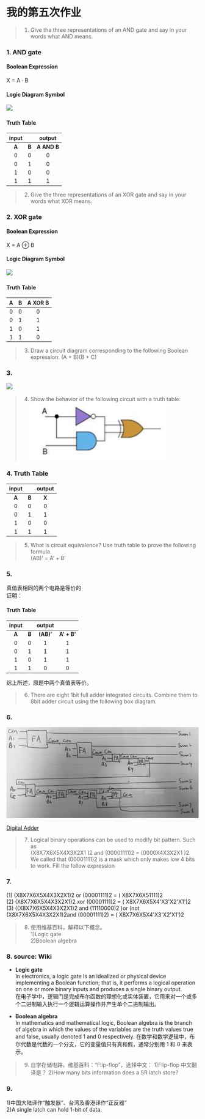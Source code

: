 # **我的第五次作业**

>1) Give the three representations of an AND gate and say in your words what AND means.  

### **1. AND gate** 

#### Boolean Expression  
X = A · B  
#### Logic Diagram Symbol   
![](https://upload.wikimedia.org/wikipedia/commons/thumb/6/64/AND_ANSI.svg/150px-AND_ANSI.svg.png)  

#### Truth Table  

|input|	|output|
|:-:|:-:|:-:|
|**A**| **B**| **A AND B**|
|0| 0| 0|
|0| 1| 0|
|1| 0| 0|
|1| 1| 1|

>2) Give the three representations of an XOR gate and say in your words what XOR means. 

### **2. XOR gate**

#### Boolean Expression  
X = A ⊕ B  
#### Logic Diagram Symbol  
![](https://upload.wikimedia.org/wikipedia/commons/thumb/0/01/XOR_ANSI.svg/188px-XOR_ANSI.svg.png)  
#### Truth Table  
|A|	B| A XOR B|
:-:|:-:|:-:
0|	0|	0
0|	1|	1
1|	0|	1
1|	1|	0 

>3) Draw a circuit diagram corresponding to the following Boolean
expression: (A + B)(B + C)

### **3.** 
![](http://ww1.sinaimg.cn/large/88a3931agy1fwjjwx55zej21w01w0e5h.jpg)

>4) Show the behavior of the following circuit with a truth table:  
>![](images/hw05-4.png)

### **4. Truth Table**

input|	|output|
:-:|:-:|:-:|
**A**| **B**| **X**
0| 0| 0
0| 1| 1
1| 0| 0
1| 1| 1
>5) What is circuit equivalence? Use truth table to prove the following formula.  
(AB)’ = A’ + B’

### **5.**
真值表相同的两个电路是等价的  
证明：   
#### Truth Table  

input|	|output| |
:-:|:-:|:-:|:-:
**A**| **B**| **(AB)’**| **A’ + B’**
0| 0| 1| 1
0| 1| 1| 1
1| 0| 1| 1
1| 1| 0| 0

综上所述，原题中两个真值表等价。

>6) There are eight 1bit full adder integrated circuits. Combine them to 8bit adder circuit using the following box diagram.

### **6.**
![](images/hw05-6.jpg)

[Digital Adder](https://en.wikibooks.org/wiki/Digital_Electronics/Digital_Adder)

>7) Logical binary operations can be used to modify bit pattern. Such as   
(X8X7X6X5X4X3X2X1
)2 and (00001111)2 = (0000X4X3X2X1
)2  
We called that (00001111)2 is a mask which only makes low 4 bits to work.
Fill the follow expression

### **7.**
(1) (X8X7X6X5X4X3X2X1)2 or (00001111)2 = ( X8X7X6X51111)2  
(2) (X8X7X6X5X4X3X2X1)2 xor (00001111)2 = ( X8X7X6X5X4'X3'X2'X1')2  
(3) ((X8X7X6X5X4X3X2X1)2 and (11110000)2 )or (not (X8X7X6X5X4X3X2X1)2and (00001111)2) = ( X8X7X6X5X4'X3'X2'X1')2  

>8. 使用维基百科，解释以下概念。  
1)Logic gate  
2)Boolean algebra  

### **8. source: Wiki**
* **Logic gate**  
In electronics, a logic gate is an idealized or physical device implementing a Boolean function; that is, it performs a logical operation on one or more binary inputs and produces a single binary output.  
在电子学中，逻辑门是完成布尔函数的理想化或实体装置，它用来对一个或多个二进制输入执行一个逻辑运算操作并产生单个二进制输出。

* **Boolean algebra**    
In mathematics and mathematical logic, Boolean algebra is the branch of algebra in which the values of the variables are the truth values true and false, usually denoted 1 and 0 respectively.
在数学和数学逻辑中，布尔代数是代数的一个分支，它的变量值只有真和假，通常分别用 1 和 0 来表示。

>9. 自学存储电路。维基百科：“Flip-flop”，选择中文：
1)Flip-flop 中文翻译是？
2)How many bits information does a SR latch store?

### **9.**
1)中国大陆译作“触发器”、台湾及香港译作“正反器”  
2)A single latch can hold 1-bit of data.